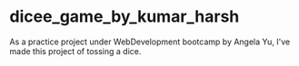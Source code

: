 # dicee_game_by_kumar_harsh
As a practice project under WebDevelopment bootcamp by Angela Yu, I've made this project of tossing a dice.

